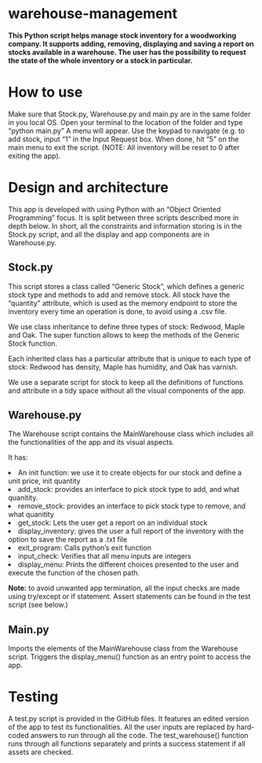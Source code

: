 # warehouse-management
<b>This Python script helps manage stock inventory for a woodworking company. It supports adding, removing, displaying and saving a report on stocks available in a warehouse. The user has the possibility to request the state of the whole inventory or a stock in particular. </b>

<h1>How to use</h1>

Make sure that Stock.py, Warehouse.py and main.py are in the same folder in you local OS. 
Open your terminal to the location of the folder and type “python main.py”
A menu will appear. Use the keypad to navigate (e.g. to add stock, input “1” in the Input Request box.
When done, hit “5” on the main menu to exit the script. (NOTE: All inventory will be reset to 0 after exiting the app). 

<h1>Design and architecture</h1>

This app is developed with using Python with an “Object Oriented Programming” focus. It is split between three scripts described more in depth below. In short, all the constraints and information storing is in the Stock.py script, and all the display and app components are in Warehouse.py.

<h2>Stock.py</h2>

This script stores a class called “Generic Stock”, which defines a generic stock type and methods to add and remove stock. All stock have the “quantity” attribute, which is used as the memory endpoint to store the inventory every time an operation is done, to avoid using a .csv file. 

We use class inheritance to define three types of stock: Redwood, Maple and Oak. 
The super function allows to keep the methods of the Generic Stock function. 

Each inherited class has a particular attribute that is unique to each type of stock: Redwood has density, Maple has humidity, and Oak has varnish. 

We use a separate script for stock to keep all the definitions of functions and attribute in a tidy space without all the visual components of the app.

<h2>Warehouse.py</h2>

The Warehouse script contains the MainWarehouse class which includes all the functionalities of the app and its visual aspects. 

It has: 

<li>An init function: we use it to create objects for our stock and define a unit price, init quantity
<li>add_stock: provides an interface to pick stock type to add, and what quanitity.
<li>remove_stock: provides an interface to pick stock type to remove, and what quanitity
<li>get_stock: Lets the user get a report on an individual stock
<li>display_inventory: gives the user a full report of the inventory with the option to save the report as a .txt file
<li>exit_program: Calls python’s exit function
<li>input_check: Verifies that all menu inputs are integers
<li>display_menu: Prints the different choices presented to the user and execute the function of the chosen path.

  <b>Note:</b> to avoid unwanted app termination, all the input checks are made using try/except or if statement. Assert statements can be found in the test script (see below.)

<h2>Main.py</h2>

Imports the elements of the MainWarehouse class from the Warehouse script. 
Triggers the display_menu() function as an entry point to access the app. 


<h1>Testing</h1>

A test.py script is provided in the GitHub files. It features an edited version of the app to test its functionalities. All the user inputs are replaced by hard-coded answers to run through all the code.  The test_warehouse() function runs through all functions separately and prints a success statement if all assets are checked. 


